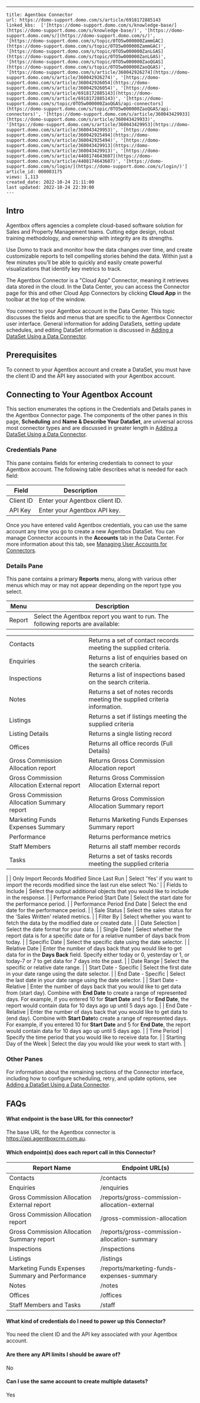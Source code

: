 ---
    title: Agentbox Connector
    url: https://domo-support.domo.com/s/article/6918172885143
    linked_kbs:  ['[https://domo-support.domo.com/s/knowledge-base/](https://domo-support.domo.com/s/knowledge-base/)', '[https://domo-support.domo.com/s/](https://domo-support.domo.com/s/)', '[https://domo-support.domo.com/s/topic/0TO5w000000ZammGAC](https://domo-support.domo.com/s/topic/0TO5w000000ZammGAC)', '[https://domo-support.domo.com/s/topic/0TO5w000000ZanLGAS](https://domo-support.domo.com/s/topic/0TO5w000000ZanLGAS)', '[https://domo-support.domo.com/s/topic/0TO5w000000ZaoQGAS](https://domo-support.domo.com/s/topic/0TO5w000000ZaoQGAS)', '[https://domo-support.domo.com/s/article/360042926274](https://domo-support.domo.com/s/article/360042926274)', '[https://domo-support.domo.com/s/article/360042926054](https://domo-support.domo.com/s/article/360042926054)', '[https://domo-support.domo.com/s/article/6918172885143](https://domo-support.domo.com/s/article/6918172885143)', '[https://domo-support.domo.com/s/topic/0TO5w000000ZaoQGAS/api-connectors](https://domo-support.domo.com/s/topic/0TO5w000000ZaoQGAS/api-connectors)', '[https://domo-support.domo.com/s/article/360043429933](https://domo-support.domo.com/s/article/360043429933)', '[https://domo-support.domo.com/s/article/360043429953](https://domo-support.domo.com/s/article/360043429953)', '[https://domo-support.domo.com/s/article/360042925494](https://domo-support.domo.com/s/article/360042925494)', '[https://domo-support.domo.com/s/article/360043429913](https://domo-support.domo.com/s/article/360043429913)', '[https://domo-support.domo.com/s/article/4408174643607](https://domo-support.domo.com/s/article/4408174643607)', '[https://domo-support.domo.com/s/login/](https://domo-support.domo.com/s/login/)']
    article_id: 000003175
    views: 1,113
    created_date: 2022-10-24 21:11:00
    last updated: 2022-10-24 22:39:00
    ---



Intro
-----


Agentbox offers agencies a complete cloud-based software solution for Sales and Property Management teams. Cutting edge design, robust training methodology, and ownership with integrity are its strengths. 


Use Domo to track and monitor how the data changes over time, and create customizable reports to tell compelling stories behind the data. Within just a few minutes you’ll be able to quickly and easily create powerful visualizations that identify key metrics to track.


The Agentbox Connector is a "Cloud App" Connector, meaning it retrieves data stored in the cloud. In the Data Center, you can access the Connector page for this and other Cloud App Connectors by clicking **Cloud App** in the toolbar at the top of the window.


You connect to your Agentbox account in the Data Center. This topic discusses the fields and menus that are specific to the Agentbox Connector user interface. General information for adding DataSets, setting update schedules, and editing DataSet information is discussed in [Adding a DataSet Using a Data Connector](/s/article/360042926274).


Prerequisites
-------------


To connect to your Agentbox account and create a DataSet, you must have the client ID and the API key associated with your Agentbox account.


Connecting to Your Agentbox Account
-----------------------------------


This section enumerates the options in the Credentials and Details panes in the Agentbox Connector page. The components of the other panes in this page, **Scheduling** and **Name & Describe Your DataSet**, are universal across most connector types and are discussed in greater length in [Adding a DataSet Using a Data Connector](/s/article/360042926274).


### Credentials Pane


This pane contains fields for entering credentials to connect to your Agentbox account. The following table describes what is needed for each field:




| Field | Description |
| --- | --- |
| Client ID | Enter your Agentbox client ID. |
| API Key | Enter your Agentbox API key. |


Once you have entered valid Agentbox credentials, you can use the same account any time you go to create a new Agentbox DataSet. You can manage Connector accounts in the **Accounts** tab in the Data Center. For more information about this tab, see [Managing User Accounts for Connectors](/s/article/360042926054).


### Details Pane


This pane contains a primary **Reports** menu, along with various other menus which may or may not appear depending on the report type you select.




| Menu | Description |
| --- | --- |
| Report | Select the Agentbox report you want to run. The following reports are available:

|  |  |
| --- | --- |
| Contacts | Returns a set of contact records meeting the supplied criteria. |
| Enquiries | Returns a list of enquiries based on the search criteria. |
| Inspections | Returns a list of inspections based on the search criteria. |
| Notes | Returns a set of notes records meeting the supplied criteria information. |
| Listings | Returns a set if listings meeting the supplied criteria |
| Listing Details | Returns a single listing record |
| Offices | Returns all office records (Full Details) |
| Gross Commission Allocation report | Returns Gross Commission Allocation report |
| Gross Commission Allocation External report | Returns Gross Commission Allocation External report |
| Gross Commission Allocation Summary report | Returns Gross Commission Allocation Summary report |
| Marketing Funds Expenses Summary | Returns Marketing Funds Expenses Summary report |
| Performance | Returns performance metrics |
| Staff Members | Returns all staff member records |
| Tasks | Returns a set of tasks records meeting the supplied criteria |

 |
| Only Import Records Modified Since Last Run | Select 'Yes' if you want to import the records modified since the last run else select 'No.' |
| Fields to Include | Select the output additional objects that you would like to include in the response. |
| Performance Period Start Date | Select the start date for the performance period. |
| Performance Period End Date | Select the end date for the performance period. |
| Sale Status | Select the sales  status for the 'Sales Written' related metrics. |
| Filter By | Select whether you want to fetch the data by the modified date or created date. |
| Date Selection | Select the date format for your data. |
| Single Date | Select whether the report data is for a specific date or for a relative number of days back from today. |
| Specific Date | Select the specific date using the date selector. |
| Relative Date | Enter the number of days back that you would like to get data for in the **Days Back** field. Specify either today or 0, yesterday or 1, or today-7 or 7 to get data for 7 days into the past. |
| Date Range | Select the specific or relative date range. |
| Start Date - Specific | Select the first date in your date range using the date selector. |
| End Date - Specific | Select the last date in your date range using the date selector. |
| Start Date - Relative | Enter the number of days back that you would like to get data from (start day). Combine with ********End Date******** to create a range of represented days.
For example, if you entered 10 for ********Start Date******** and 5 for ********End Date********, the report would contain data for 10 days ago up until 5 days ago. |
| End Date - Relative | Enter the number of days back that you would like to get data to (end day). Combine with ********Start Date********to create a range of represented days.
For example, if you entered 10 for ********Start Date******** and 5 for ********End Date********, the report would contain data for 10 days ago up until 5 days ago. |
| Time Period | Specify the time period that you would like to receive data for. |
| Starting Day of the Week | Select the day you would like your week to start with. |


### Other Panes


For information about the remaining sections of the Connector interface, including how to configure scheduling, retry, and update options, see [Adding a DataSet Using a Data Connector](/s/article/360042926274).


FAQs
----


#### What endpoint is the base URL for this connector?


The base URL for the Agentbox connector is <https://api.agentboxcrm.com.au>.


#### Which endpoint(s) does each report call in this Connector?




| Report Name | Endpoint URL(s) |
| --- | --- |
| Contacts | /contacts |
| Enquiries | /enquiries |
| Gross Commission Allocation External report | /reports/gross-commission-allocation-external |
| Gross Commission Allocation report | /gross-commission-allocation |
| Gross Commission Allocation Summary report | /reports/gross-commission-allocation-summary |
| Inspections | /inspections |
| Listings | /listings |
| Marketing Funds Expenses Summary and Performance | /reports/marketing-funds-expenses-summary |
| Notes | /notes |
| Offices | /offices |
| Staff Members and Tasks | /staff |


#### What kind of credentials do I need to power up this Connector?


You need the client ID and the API key associated with your Agentbox account.


#### Are there any API limits I should be aware of?


No


#### Can I use the same account to create multiple datasets?


Yes


